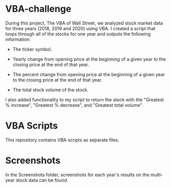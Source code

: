 # VBA-challenge

During this project, The VBA of Wall Street, we analyzed stock market data for three years (2018, 2019 and 2020) using VBA. I created a script that loops through all of the stocks for one year and outputs the following information:

- The ticker symbol.

- Yearly change from opening price at the beginning of a given year to the closing price at the end of that year.

- The percent change from opening price at the beginning of a given year to the closing price at the end of that year.

- The total stock volume of the stock.

I also added functionality to my script to return the stock with the "Greatest % increase", "Greatest % decrease", and "Greatest total volume".

# VBA Scripts

This repository contains VBA scripts as separate files.

# Screenshots

In the Screenshots folder, screenshots for each year's results on the multi-year stock data can be found.
